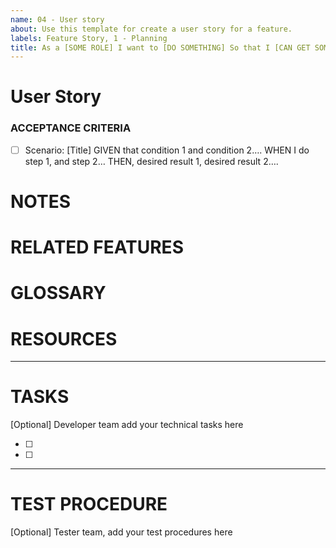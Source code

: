 ```yaml
---
name: 04 - User story
about: Use this template for create a user story for a feature.
labels: Feature Story, 1 - Planning
title: As a [SOME ROLE] I want to [DO SOMETHING] So that I [CAN GET SOME BENEFIT]
---
```


# User Story

<!--- This states a scenario a user involved. The user stories are critical to lay out exactly who is going to do what, and for what reason(s).
EXAMPLE
As a logged-out user
I want to be able to sign in to a website
So that I can find acess my personal profile

SAME AS THE TITLE
--->

### ACCEPTANCE CRITERIA
<!--- These should not be too detailed (they don’t need to mention specific screens or a complete list of actions to execute the steps). These should read !--->

- [ ] Scenario: [Title]
GIVEN that condition 1 and condition 2….
WHEN I do step 1, and step 2…
THEN, desired result 1, desired result 2….

<!-- EXAMPLE
Scenario: System user signs in with valid credentials
“Given I’m a logged-out system user
and I’m on the Sign-In page
When I fill in the “Username” and “Password” fields with my authentication credentials
and I click the Sign-In button
Then the system signs me in”
--->

<!--- These define a set of actual scenarios a tester could walk through to assert that the feature is complete. These are not detailed test scripts that you find in UAT. They are meant to convey a set of tests that all involved can walk through to understand how the feature will work. --->

# NOTES

# RELATED FEATURES

# GLOSSARY

# RESOURCES

*******

# TASKS 
[Optional] Developer team add your technical tasks here

- [ ]
- [ ]

<!--
An an example, say I have the following user story:
_As a first time website user I want to register so that I can get access to the website_
The technical team might look at that story and break it down in to a number of technical tasks:
- Create user table in database
- Design the registration pages
- Add validation to input fields
--->

******

# TEST PROCEDURE
[Optional] Tester team, add your test procedures here

